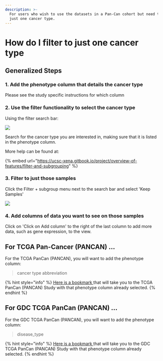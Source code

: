 ```yaml
---
description: >-
  For users who wish to use the datasets in a Pan-Can cohort but need to view
  just one cancer type.
---
```


# How do I filter to just one cancer type

## Generalized Steps

### 1. Add the phenotype column that details the cancer type

Please see the study specific instructions for which column

### 2. Use the filter functionality to select the cancer type

Using the filter search bar:

![](../.gitbook/assets/highlightlocation.png)

Search for the cancer type you are interested in, making sure that it is listed in the phenotype column.

More help can be found at:

{% embed url="https://ucsc-xena.gitbook.io/project/overview-of-features/filter-and-subgrouping" %}

### 3. Filter to just those samples

Click the Filter + subgroup menu next to the search bar and select 'Keep Samples'

![](../.gitbook/assets/highlightmenulocation.png)

### 4. Add columns of data you want to see on those samples

Click on 'Click on Add column' to the right of the last column to add more data, such as gene expression, to the view.

## For TCGA Pan-Cancer \(PANCAN\) ... 

For the TCGA PanCan \(PANCAN\), you will want to add the phenotype column:

> cancer type abbreviation

{% hint style="info" %}
[Here is a bookmark ](https://xenabrowser.net/heatmap/?bookmark=d34a38000eca5f2bfcf936d5e06066dc)that will take you to the TCGA PanCan \(PANCAN\) Study with that phenotype column already selected.
{% endhint %}

## For GDC TCGA PanCan \(PANCAN\) ... 

For the GDC TCGA PanCan \(PANCAN\), you will want to add the phenotype column:

> disease\_type

{% hint style="info" %}
[Here is a bookmark ](https://xenabrowser.net/heatmap/?bookmark=647fda97e21e3626d17788770855bd3c)that will take you to the GDC TCGA PanCan \(PANCAN\) Study with that phenotype column already selected.
{% endhint %}


